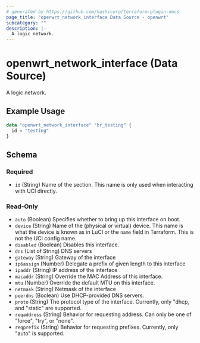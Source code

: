 ```yaml
---
# generated by https://github.com/hashicorp/terraform-plugin-docs
page_title: "openwrt_network_interface Data Source - openwrt"
subcategory: ""
description: |-
  A logic network.
---
```


# openwrt_network_interface (Data Source)

A logic network.

## Example Usage

```terraform
data "openwrt_network_interface" "br_testing" {
  id = "testing"
}
```

<!-- schema generated by tfplugindocs -->
## Schema

### Required

- `id` (String) Name of the section. This name is only used when interacting with UCI directly.

### Read-Only

- `auto` (Boolean) Specifies whether to bring up this interface on boot.
- `device` (String) Name of the (physical or virtual) device. This name is what the device is known as in LuCI or the `name` field in Terraform. This is not the UCI config name.
- `disabled` (Boolean) Disables this interface.
- `dns` (List of String) DNS servers
- `gateway` (String) Gateway of the interface
- `ip6assign` (Number) Delegate a prefix of given length to this interface
- `ipaddr` (String) IP address of the interface
- `macaddr` (String) Override the MAC Address of this interface.
- `mtu` (Number) Override the default MTU on this interface.
- `netmask` (String) Netmask of the interface
- `peerdns` (Boolean) Use DHCP-provided DNS servers.
- `proto` (String) The protocol type of the interface. Currently, only "dhcp, and "static" are supported.
- `reqaddress` (String) Behavior for requesting address. Can only be one of "force", "try", or "none".
- `reqprefix` (String) Behavior for requesting prefixes. Currently, only "auto" is supported.


